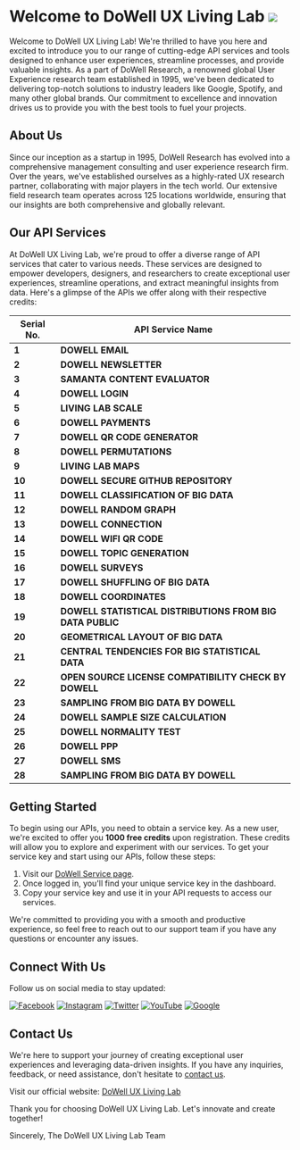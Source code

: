 # Welcome to DoWell UX Living Lab ![](https://komarev.com/ghpvc/?username=DoWellUXLab&color=green&label=VISITORS)

Welcome to DoWell UX Living Lab! We're thrilled to have you here and excited to introduce you to our range of cutting-edge API services and tools designed to enhance user experiences, streamline processes, and provide valuable insights. As a part of DoWell Research, a renowned global User Experience research team established in 1995, we've been dedicated to delivering top-notch solutions to industry leaders like Google, Spotify, and many other global brands. Our commitment to excellence and innovation drives us to provide you with the best tools to fuel your projects.

## About Us

Since our inception as a startup in 1995, DoWell Research has evolved into a comprehensive management consulting and user experience research firm. Over the years, we've established ourselves as a highly-rated UX research partner, collaborating with major players in the tech world. Our extensive field research team operates across 125 locations worldwide, ensuring that our insights are both comprehensive and globally relevant.

## Our API Services

At DoWell UX Living Lab, we're proud to offer a diverse range of API services that cater to various needs. These services are designed to empower developers, designers, and researchers to create exceptional user experiences, streamline operations, and extract meaningful insights from data. Here's a glimpse of the APIs we offer along with their respective credits:

| Serial No. | API Service Name                                 |
|------------|-------------------------------------------------|
| **1**      | **DOWELL EMAIL**                                |
| **2**      | **DOWELL NEWSLETTER**                           | 
| **3**      | **SAMANTA CONTENT EVALUATOR**                   | 
| **4**      | **DOWELL LOGIN**                                | 
| **5**      | **LIVING LAB SCALE**                            | 
| **6**      | **DOWELL PAYMENTS**                             | 
| **7**      | **DOWELL QR CODE GENERATOR**                    | 
| **8**      | **DOWELL PERMUTATIONS**                         | 
| **9**      | **LIVING LAB MAPS**                             | 
| **10**     | **DOWELL SECURE GITHUB REPOSITORY**             | 
| **11**     | **DOWELL CLASSIFICATION OF BIG DATA**           | 
| **12**     | **DOWELL RANDOM GRAPH**                         | 
| **13**     | **DOWELL CONNECTION**                           | 
| **14**     | **DOWELL WIFI QR CODE**                         | 
| **15**     | **DOWELL TOPIC GENERATION**                     | 
| **16**     | **DOWELL SURVEYS**                              | 
| **17**     | **DOWELL SHUFFLING OF BIG DATA**                | 
| **18**     | **DOWELL COORDINATES**                          |
| **19**     | **DOWELL STATISTICAL DISTRIBUTIONS FROM BIG DATA PUBLIC** |
| **20**     | **GEOMETRICAL LAYOUT OF BIG DATA**              | 
| **21**     | **CENTRAL TENDENCIES FOR BIG STATISTICAL DATA** | 
| **22**     | **OPEN SOURCE LICENSE COMPATIBILITY CHECK BY DOWELL** |
| **23**     | **SAMPLING FROM BIG DATA BY DOWELL**            | 
| **24**     | **DOWELL SAMPLE SIZE CALCULATION**              | 
| **25**     | **DOWELL NORMALITY TEST**                       |
| **26**     | **DOWELL PPP**                                  | 
| **27**     | **DOWELL SMS**                                  |
| **28**     | **SAMPLING FROM BIG DATA BY DOWELL**           |

## Getting Started

To begin using our APIs, you need to obtain a service key. As a new user, we're excited to offer you **1000 free credits** upon registration. These credits will allow you to explore and experiment with our services. To get your service key and start using our APIs, follow these steps:

1. Visit our [DoWell Service page](https://ll05-ai-dowell.github.io/100105-DowellApiKeySystem/#).
2. Once logged in, you'll find your unique service key in the dashboard.
3. Copy your service key and use it in your API requests to access our services.

We're committed to providing you with a smooth and productive experience, so feel free to reach out to our support team if you have any questions or encounter any issues.

## Connect With Us

Follow us on social media to stay updated:

[![Facebook](https://img.icons8.com/color/48/000000/facebook.png)](https://www.facebook.com/livinglabstories)
[![Instagram](https://img.icons8.com/color/48/000000/instagram-new.png)](https://www.instagram.com/livinglabstories/)
[![Twitter](https://img.icons8.com/color/48/000000/twitter.png)](https://twitter.com/uxlivinglab)
[![YouTube](https://img.icons8.com/color/48/000000/youtube.png)](https://www.youtube.com/channel/UC_Ftf9dTQtKHS2N0KD0duwg)
[![Google](https://img.icons8.com/color/48/000000/google-logo.png)](https://www.google.com/search?q=%40uxlivinglab)

## Contact Us

We're here to support your journey of creating exceptional user experiences and leveraging data-driven insights. If you have any inquiries, feedback, or need assistance, don't hesitate to [contact us](mailto:dowell@dowellresearch.uk).

Visit our official website: [DoWell UX Living Lab](https://uxlivinglab.com/en/)

Thank you for choosing DoWell UX Living Lab. Let's innovate and create together!

Sincerely,
The DoWell UX Living Lab Team

